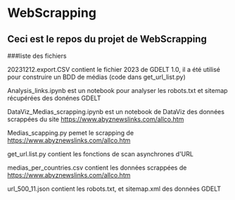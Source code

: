# WebScrapping
## Ceci est le repos du projet de WebScrapping 


###liste des fichiers

20231212.export.CSV contient le fichier 2023 de GDELT 1.0, il a été utilisé pour construire un BDD de médias (code dans get_url_list.py)

Analysis_links.ipynb est un notebook pour analyser les robots.txt et sitemap récupérées des donénes GDELT

DataViz_Medias_scrapping.ipynb est un notebook de DataViz des données scrappées du site https://www.abyznewslinks.com/allco.htm

Medias_scapping.py pemet le scrapping de https://www.abyznewslinks.com/allco.htm

get_url.list.py contient les fonctions de scan asynchrones d'URL 

medias_per_countries.csv contient les données scrappées de https://www.abyznewslinks.com/allco.htm

url_500_11.json contient les robots.txt, et sitemap.xml des données GDELT
